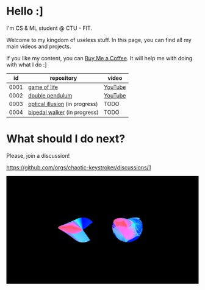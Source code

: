 # Hello :]

I'm CS & ML student @ CTU - FIT.

Welcome to my kingdom of useless stuff. In this page, you can find all my main videos and projects.

If you like my content, you can [Buy Me a Coffee](https://www.buymeacoffee.com/hulmakerik). It will help me with doing with what I do :]

| id | repository | video |
| --- | --- | --- |
| 0001 | [game of life](https://github.com/chaotic-keystroker/0001-game-of-life) | [YouTube](https://youtu.be/nZcqKzBLizo) |
| 0002 | [double pendulum](https://github.com/chaotic-keystroker/0002-double-pendulum) | [YouTube](https://youtu.be/7Re7Ri5E_yk) |
| 0003 | [optical illusion](https://github.com/chaotic-keystroker/0003-optical-illusion) (in progress) | TODO |
| 0004 | [bipedal walker](https://github.com/chaotic-keystroker/0004-bipedal-walker) (in progress) | TODO |

# What should I do next?

Please, join a discussion!

https://github.com/orgs/chaotic-keystroker/discussions/1

![banner](https://github.com/chaotic-keystroker/.github/blob/main/profile/banner.png)

